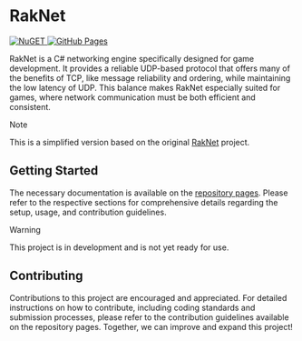 # RakNet 
<a href="https://www.nuget.org/packages/RakNet/">
    <img src="https://img.shields.io/badge/NuGet-004880?style=for-the-badge&logo=nuget&logoColor=white" alt="NuGET"/>
</a>
<a href="https://joseluishd.github.io/RakNet/">
    <img src="https://img.shields.io/badge/GitHub%20Pages-222222?style=for-the-badge&logo=GitHub%20Pages&logoColor=white" alt="GitHub Pages"/>
</a>

RakNet is a C# networking engine specifically designed for game development. It provides a reliable UDP-based protocol 
that offers many of the benefits of TCP, like message reliability and ordering, while maintaining the low latency of UDP. 
This balance makes RakNet especially suited for games, where network communication must be both efficient and consistent.

> [!NOTE]
> This is a simplified version based on the original <a href="https://github.com/facebookarchive/RakNet">RakNet</a> project.

## Getting Started
The necessary documentation is available on the <a href="https://joseluishd.github.io/RakNet/">repository pages</a>. 
Please refer to the respective sections for comprehensive details regarding the setup, usage, and contribution guidelines. 

> [!WARNING]
> This project is in development and is not yet ready for use.

## Contributing
Contributions to this project are encouraged and appreciated. For detailed instructions on how to contribute, including coding standards and submission processes, please refer to the contribution guidelines available on the repository pages. Together, we can improve and expand this project!
